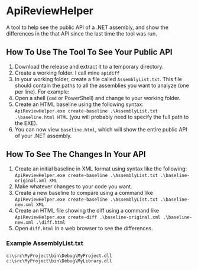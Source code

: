 # ApiReviewHelper
A tool to help see the public API of a .NET assembly, and show the differences in the that API since the last time the tool was run.

## How To Use The Tool To See Your Public API

1. Download the release and extract it to a temporary directory.
1. Create a working folder. I call mine `apidiff`
1. In your working folder, create a file called `AssemblyList.txt`. This file should contain the paths to all the assemblies you want to analyze (one per line). For example:
1. Open a shell (`cmd` or PowerShell) and change to your working folder.
1. Create an HTML baseline using the following syntax: `ApiReviewHelper.exe create-baseline .\AssemblyList.txt .\baseline.html HTML` (you will probably need to specify the full path to the EXE).
1. You can now view `baseline.html`, which will show the entire public API of your .NET assembly.

## How To See The Changes In Your API
1. Create an initial baseline in XML format using syntax like the following: `ApiReviewHelper.exe create-baseline .\AssemblyList.txt .\baseline-original.xml XML`
1. Make whatever changes to your code you want.
1. Create a new baseline to compare using a command like `ApiReviewHelper.exe create-baseline .\AssemblyList.txt .\baseline-new.xml XML`
1. Create an HTML file showing the diff using a command like `ApiReviewHelper.exe create-diff .\baseline-original.xml .\baseline-new.xml .\diff.html`
1. Open `diff.html` in a web browser to see the differences.

### Example AssemblyList.txt
```
c:\src\MyProject\bin\Debug\MyProject.dll
c:\src\MyProject\bin\Debug\MyLibrary.dll
```
